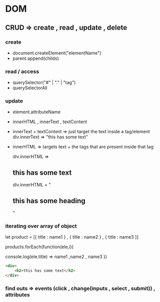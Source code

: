 # DOM

## CRUD => create , read , update , delete

### create

- document.createElement("elementName")
- parent.append(childs)

### read / access

- querySelector("#" | "." | "tag")
- querySelectorAll

### update 

- element.attributeName

- innerHTML , innerText , textContent

- innerText + textContent => just target the text inside a tag/element
   div.innerText => "this has some text"

- innerHTML => targets text + the tags that are present inside that tag

   div.innerHTML => <h2>this has some text</h2>

   div.innerHTML = "<span><h2>this has some heading</h2></span>"


### iterating over array of object 

let product = [{
    title : name1
} , {
    title : name2
} , {
    title : name3
}]

products.forEach(function(ele,i){
 
  console.log(ele.title) => name1 ,name2 , name3
})
```html
<div>
    <h2>this has some text</h2>
</div>
```


### find outs => events (click , change(inputs , select , submit)) , attributes